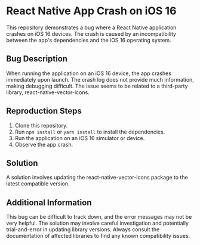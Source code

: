 # React Native App Crash on iOS 16

This repository demonstrates a bug where a React Native application crashes on iOS 16 devices. The crash is caused by an incompatibility between the app's dependencies and the iOS 16 operating system.

## Bug Description

When running the application on an iOS 16 device, the app crashes immediately upon launch. The crash log does not provide much information, making debugging difficult. The issue seems to be related to a third-party library, react-native-vector-icons.

## Reproduction Steps

1. Clone this repository.
2. Run `npm install` or `yarn install` to install the dependencies.
3. Run the application on an iOS 16 simulator or device.
4. Observe the app crash.

## Solution

A solution involves updating the react-native-vector-icons package to the latest compatible version.

## Additional Information

This bug can be difficult to track down, and the error messages may not be very helpful. The solution may involve careful investigation and potentially trial-and-error in updating library versions. Always consult the documentation of affected libraries to find any known compatibility issues.